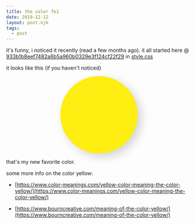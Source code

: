```yaml
---
title: the color fe1
date: 2019-12-12
layout: post.njk
tags:
  - post
---
```


it's funny, i noticed it recently (read a few months ago). it all started here @ [933b1b8eef7482a6b5a960b0329e3f124cf22f29](https://github.com/christian-fei/christian-fei.github.io/blob/933b1b8eef7482a6b5a960b0329e3f124cf22f29/_includes/style.css) in [style.css](https://github.com/christian-fei/christian-fei.github.io/blob/master/_includes/style.css)

it looks like this (if you haven't noticed)

<div style="margin: 0 auto; border-radius: 50%; box-shadow: 10px 9px 24px lightgrey; height: 15em; width: 15em; background: #fe1"></div>

that's my new favorite color.

some more info on the color yellow:

- [https://www.color-meanings.com/yellow-color-meaning-the-color-yellow/](https://www.color-meanings.com/yellow-color-meaning-the-color-yellow/)

- [https://www.bourncreative.com/meaning-of-the-color-yellow/](https://www.bourncreative.com/meaning-of-the-color-yellow/)